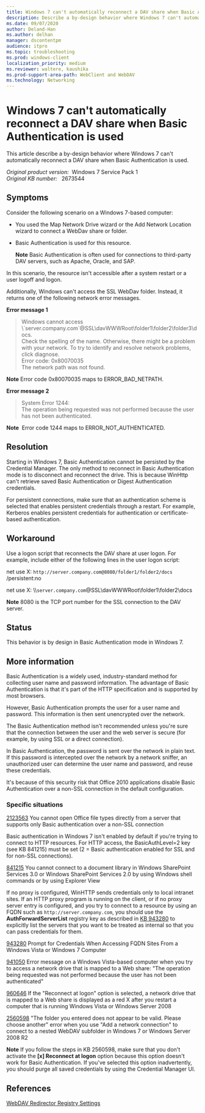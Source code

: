 ```yaml
---
title: Windows 7 can't automatically reconnect a DAV share when Basic Authentication is used
description: Describe a by-design behavior where Windows 7 can't automatically reconnect a DAV share when Basic Authentication is used.
ms.date: 09/07/2020
author: Deland-Han
ms.author: delhan
manager: dscontentpm
audience: itpro
ms.topic: troubleshooting
ms.prod: windows-client
localization_priority: medium
ms.reviewer: waltere, kaushika
ms.prod-support-area-path: WebClient and WebDAV
ms.technology: Networking
---
```

# Windows 7 can't automatically reconnect a DAV share when Basic Authentication is used

This article describe a by-design behavior where Windows 7 can't automatically reconnect a DAV share when Basic Authentication is used.

_Original product version:_ &nbsp;Windows 7 Service Pack 1  
_Original KB number:_ &nbsp; 2673544

## Symptoms

Consider the following scenario on a Windows 7-based computer:
- You used the Map Network Drive wizard or the Add Network Location wizard to connect a WebDav share or folder.
- Basic Authentication is used for this resource.

    **Note** Basic Authentication is often used for connections to third-party DAV servers, such as Apache, Oracle, and SAP.

In this scenario, the resource isn't accessible after a system restart or a user logoff and logon.

Additionally, Windows can't access the SSL WebDav folder. Instead, it returns one of the following network error messages.

 **Error message 1**  

> Windows cannot access \\\`server.company.com`@SSL\davWWWRoot\folder1\folder2\folder3\docs.  
Check the spelling of the name. Otherwise, there might be a problem with your network. To try to identify and resolve network problems, click diagnose.  
Error code: 0x80070035  
The network path was not found.  

 **Note** Error code 0x80070035 maps to ERROR_BAD_NETPATH.

 **Error message 2**  

> System Error 1244:  
The operation being requested was not performed because the user has not been authenticated.

 **Note**  Error code 1244 maps to ERROR_NOT_AUTHENTICATED.

## Resolution

Starting in Windows 7, Basic Authentication cannot be persisted by the Credential Manager. The only method to reconnect in Basic Authentication mode is to disconnect and reconnect the drive. This is because WinHttp can't retrieve saved Basic Authentication or Digest Authentication credentials.  

 For persistent connections, make sure that an authentication scheme is selected that enables persistent credentials through a restart. For example, Kerberos enables persistent credentials for authentication or certificate-based authentication.  

## Workaround

Use a logon script that reconnects the DAV share at user logon. For example, include either of the following lines in the user logon script:

net use X: `http://server.company.com@8080/folder1/folder2/docs` /persistent:no  

net use X: \\\\`server.company.com`@SSL\davWWWRoot\folder1\folder2\docs  

**Note** 8080 is the TCP port number for the SSL connection to the DAV server. 

## Status

This behavior is by design in Basic Authentication mode in Windows 7. 

## More information

Basic Authentication is a widely used, industry-standard method for collecting user name and password information. The advantage of Basic Authentication is that it's part of the HTTP specification and is supported by most browsers.

However, Basic Authentication prompts the user for a user name and password. This information is then sent unencrypted over the network.

The Basic Authentication method isn't recommended unless you're sure that the connection between the user and the web server is secure (for example, by using SSL or a direct connection).

In Basic Authentication, the password is sent over the network in plain text. If this password is intercepted over the network by a network sniffer, an unauthorized user can determine the user name and password, and reuse these credentials.

It's because of this security risk that Office 2010 applications disable Basic Authentication over a non-SSL connection in the default configuration.

### Specific situations

[2123563](https://support.microsoft.com/help/2123563) You cannot open Office file types directly from a server that supports only Basic authentication over a non-SSL connection

Basic authentication in Windows 7 isn't enabled by default if you're trying to connect to HTTP resources. For HTTP access, the BasicAuthLevel=2 key (see KB 841215) must be set (2 = Basic authentication enabled for SSL and for non-SSL connections).

[841215](https://support.microsoft.com/help/841215) You cannot connect to a document library in Windows SharePoint Services 3.0 or Windows SharePoint Services 2.0 by using Windows shell commands or by using Explorer View  

If no proxy is configured, WinHTTP sends credentials only to local intranet sites. If an HTTP proxy program is running on the client, or if no proxy server entry is configured, and you try to connect to a resource by using an FQDN such as `http://server.company.com`, you should use the **AuthForwardServerList** registry key as described in [KB 943280](https://support.microsoft.com/help/943280) to explicitly list the servers that you want to be treated as internal so that you can pass credentials for them. 

[943280](https://support.microsoft.com/help/943280) Prompt for Credentials When Accessing FQDN Sites From a Windows Vista or Windows 7 Computer

[941050](https://support.microsoft.com/help/941050) Error message on a Windows Vista-based computer when you try to access a network drive that is mapped to a Web share: "The operation being requested was not performed because the user has not been authenticated"

[960646](https://support.microsoft.com/help/960646) If the "Reconnect at logon" option is selected, a network drive that is mapped to a Web share is displayed as a red X after you restart a computer that is running Windows Vista or Windows Server 2008 

[2560598](https://support.microsoft.com/help/2560598) "The folder you entered does not appear to be valid. Please choose another" error when you use "Add a network connection" to connect to a nested WebDAV subfolder in Windows 7 or Windows Server 2008 R2 

**Note** If you follow the steps in KB 2560598, make sure that you don't activate the **[x] Reconnect at logon** option because this option doesn't work for Basic Authentication. If you've selected this option inadvertently, you should purge all saved credentials by using the Credential Manager UI. 

## References

[WebDAV Redirector Registry Settings](https://blogs.msdn.com/b/robert_mcmurray/archive/2008/01/17/webdav-redirector-registry-settings.aspx)
